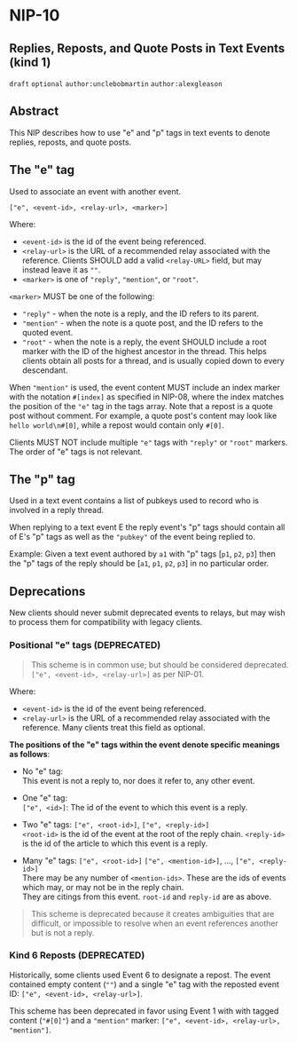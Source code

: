 NIP-10
======

Replies, Reposts, and Quote Posts in Text Events (kind 1)
---------------------------------------------------------

`draft` `optional` `author:unclebobmartin` `author:alexgleason`

## Abstract
This NIP describes how to use "e" and "p" tags in text events to denote replies, reposts, and quote posts.

## The "e" tag
Used to associate an event with another event.

`["e", <event-id>, <relay-url>, <marker>]`  
	
Where:

 * `<event-id>` is the id of the event being referenced.
 * `<relay-url>` is the URL of a recommended relay associated with the reference. Clients SHOULD add a valid `<relay-URL>` field, but may instead leave it as `""`.
 * `<marker>` is one of `"reply"`, `"mention"`, or `"root"`.

 `<marker>` MUST be one of the following:

 - `"reply"` - when the note is a reply, and the ID refers to its parent.
 - `"mention"` - when the note is a quote post, and the ID refers to the quoted event.
 - `"root"` - when the note is a reply, the event SHOULD include a root marker with the ID of the highest ancestor in the thread. This helps clients obtain all posts for a thread, and is usually copied down to every descendant.

When `"mention"` is used, the event content MUST include an index marker with the notation `#[index]` as specified in NIP-08, where the index matches the position of the `"e"` tag in the tags array. Note that a repost is a quote post without comment. For example, a quote post's content may look like `hello world\n#[0]`, while a repost would contain only `#[0]`.

Clients MUST NOT include multiple `"e"` tags with `"reply"` or `"root"` markers. The order of "e" tags is not relevant.

## The "p" tag
Used in a text event contains a list of pubkeys used to record who is involved in a reply thread.

When replying to a text event E the reply event's "p" tags should contain all of E's "p" tags as well as the `"pubkey"` of the event being replied to.  

Example:  Given a text event authored by `a1` with "p" tags [`p1`, `p2`, `p3`] then the "p" tags of the reply should be [`a1`, `p1`, `p2`, `p3`] 
in no particular order.

Deprecations
------------

New clients should never submit deprecated events to relays, but may wish to process them for compatibility with legacy clients.

### Positional "e" tags (DEPRECATED)
>This scheme is in common use; but should be considered deprecated.
`["e", <event-id>, <relay-url>]`  as per NIP-01.

Where:

 * `<event-id>` is the id of the event being referenced.
 * `<relay-url>` is the URL of a recommended relay associated with the reference.  Many clients treat this field as optional.

**The positions of the "e" tags within the event denote specific meanings as follows**:

 * No "e" tag: <br>
 This event is not a reply to, nor does it refer to, any other event.

 * One "e" tag: <br>
 `["e", <id>]`: The id of the event to which this event is a reply.

 * Two "e" tags:  `["e", <root-id>]`, `["e", <reply-id>]` <br>
 `<root-id>` is the id of the event at the root of the reply chain.  `<reply-id>` is the id of the article to which this event is a reply.  

 * Many "e" tags: `["e", <root-id>]` `["e", <mention-id>]`, ..., `["e", <reply-id>]`<br>
There may be any number of `<mention-ids>`.  These are the ids of events which may, or may not be in the reply chain.  
They are citings from this event.  `root-id` and `reply-id` are as above.

>This scheme is deprecated because it creates ambiguities that are difficult, or impossible to resolve when an event references another but is not a reply.

### Kind 6 Reposts (DEPRECATED)
Historically, some clients used Event 6 to designate a repost. The event contained empty content (`""`) and a single "e" tag with the reposted event ID: `["e", <event-id>, <relay-url>]`.

This scheme has been deprecated in favor using Event 1 with with tagged content (`"#[0]"`) and a `"mention"` marker: `["e", <event-id>, <relay-url>, "mention"]`.
